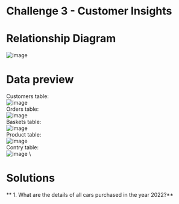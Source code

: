 # Challenge 3 - Customer Insights

# **Relationship Diagram**
![image](https://github.com/user-attachments/assets/a1351f6a-5a25-4c35-81e2-8e333e5a6268)


# **Data preview**
Customers table:
\
![image](https://github.com/user-attachments/assets/dc46e769-4d61-45c5-bde6-eaaaa66689d7)
\
Orders table:
\
![image](https://github.com/user-attachments/assets/7394b0b0-80fb-4db0-93b5-4363363b2992)
\
Baskets table:
\
![image](https://github.com/user-attachments/assets/671c0234-536b-46b8-8c6b-bad6c0a378d1)
\
Product table:
\
![image](https://github.com/user-attachments/assets/b4a6ea89-f4ea-41f7-aed9-c0feddb4ed50)
\
Contry table:
\
![image](https://github.com/user-attachments/assets/4fd47334-8a93-4cf4-be04-85d58fb41cd2)
\
# **Solutions**
** 1. What are the details of all cars purchased in the year 2022?**


